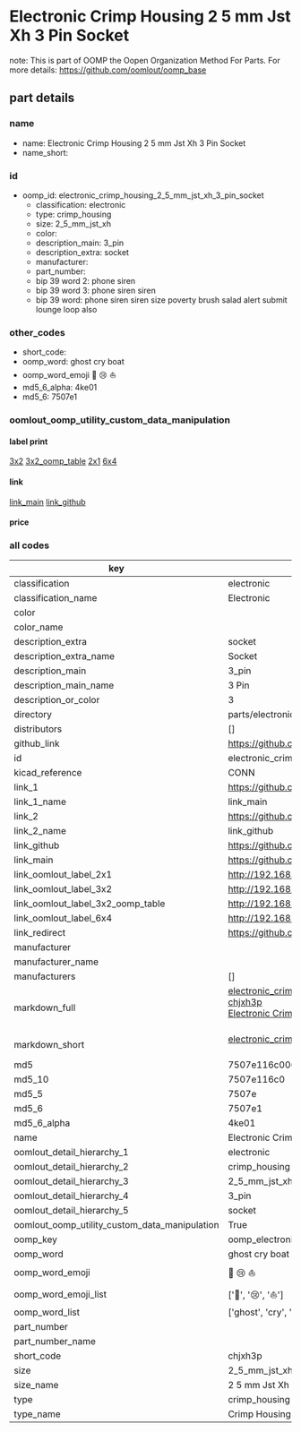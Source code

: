 # Electronic Crimp Housing 2 5 mm Jst Xh 3 Pin Socket  

note: This is part of OOMP the Oopen Organization Method For Parts. For more details: https://github.com/oomlout/oomp_base

##  part details
  







### name
* name: Electronic Crimp Housing 2 5 mm Jst Xh 3 Pin Socket
* name_short: 
### id
* oomp_id: electronic_crimp_housing_2_5_mm_jst_xh_3_pin_socket
  * classification: electronic
  * type: crimp_housing
  * size: 2_5_mm_jst_xh
  * color: 
  * description_main: 3_pin
  * description_extra: socket
  * manufacturer: 
  * part_number: 
  * bip 39 word 2: phone siren
  * bip 39 word 3: phone siren siren
  * bip 39 word: phone siren siren size poverty brush salad alert submit lounge loop also

### other_codes
* short_code: 
* oomp_word: ghost cry boat
* oomp_word_emoji :ghost: :cry: :boat:
* md5_6_alpha: 4ke01
* md5_6: 7507e1






### oomlout_oomp_utility_custom_data_manipulation
#### label print
[3x2](http://192.168.1.245:1112/?label=oomp%204ke01)
[3x2_oomp_table](http://192.168.1.108:1112/?label=oomp%204ke01)
[2x1](http://192.168.1.242:1112/?label=oomp%204ke01)
[6x4](http://192.168.1.55:1112/?label=oomp%204ke01)    

#### link

[link_main](https://github.com/oomlout/oomlout_oomp_version_1_messy/tree/main/parts/electronic_crimp_housing_2_5_mm_jst_xh_3_pin_socket) [link_github](https://github.com/oomlout/oomlout_oomp_version_1_messy/tree/main/parts/electronic_crimp_housing_2_5_mm_jst_xh_3_pin_socket)                             

#### price







### all codes 
| key | value |  
| --- | --- |  
| classification | electronic |  
| classification_name | Electronic |  
| color |  |  
| color_name |  |  
| description_extra | socket |  
| description_extra_name | Socket |  
| description_main | 3_pin |  
| description_main_name | 3 Pin |  
| description_or_color | 3 |  
| directory | parts/electronic_crimp_housing_2_5_mm_jst_xh_3_pin_socket |  
| distributors | [] |  
| github_link | https://github.com/oomlout/oomlout_oomp_part_src/tree/main/parts/electronic_crimp_housing_2_5_mm_jst_xh_3_pin_socket |  
| id | electronic_crimp_housing_2_5_mm_jst_xh_3_pin_socket |  
| kicad_reference | CONN |  
| link_1 | https://github.com/oomlout/oomlout_oomp_version_1_messy/tree/main/parts/electronic_crimp_housing_2_5_mm_jst_xh_3_pin_socket |  
| link_1_name | link_main |  
| link_2 | https://github.com/oomlout/oomlout_oomp_version_1_messy/tree/main/parts/electronic_crimp_housing_2_5_mm_jst_xh_3_pin_socket |  
| link_2_name | link_github |  
| link_github | https://github.com/oomlout/oomlout_oomp_version_1_messy/tree/main/parts/electronic_crimp_housing_2_5_mm_jst_xh_3_pin_socket |  
| link_main | https://github.com/oomlout/oomlout_oomp_version_1_messy/tree/main/parts/electronic_crimp_housing_2_5_mm_jst_xh_3_pin_socket |  
| link_oomlout_label_2x1 | http://192.168.1.242:1112/?label=oomp%204ke01 |  
| link_oomlout_label_3x2 | http://192.168.1.245:1112/?label=oomp%204ke01 |  
| link_oomlout_label_3x2_oomp_table | http://192.168.1.108:1112/?label=oomp%204ke01 |  
| link_oomlout_label_6x4 | http://192.168.1.55:1112/?label=oomp%204ke01 |  
| link_redirect | https://github.com/oomlout/oomlout_oomp_version_1_messy/tree/main/parts/electronic_crimp_housing_2_5_mm_jst_xh_3_pin_socket |  
| manufacturer |  |  
| manufacturer_name |  |  
| manufacturers | [] |  
| markdown_full | [electronic_crimp_housing_2_5_mm_jst_xh_3_pin_socket](none)<br>[chjxh3p](none)<br>[Electronic Crimp Housing 2 5 Mm Jst Xh 3 Pin Socket](none)<br><br> |  
| markdown_short | [electronic_crimp_housing_2_5_mm_jst_xh_3_pin_socket](none)<br><br> |  
| md5 | 7507e116c00637c874d48c9f92f25d1c |  
| md5_10 | 7507e116c0 |  
| md5_5 | 7507e |  
| md5_6 | 7507e1 |  
| md5_6_alpha | 4ke01 |  
| name | Electronic Crimp Housing 2 5 mm Jst Xh 3 Pin Socket |  
| oomlout_detail_hierarchy_1 | electronic |  
| oomlout_detail_hierarchy_2 | crimp_housing |  
| oomlout_detail_hierarchy_3 | 2_5_mm_jst_xh |  
| oomlout_detail_hierarchy_4 | 3_pin |  
| oomlout_detail_hierarchy_5 | socket |  
| oomlout_oomp_utility_custom_data_manipulation | True |  
| oomp_key | oomp_electronic_crimp_housing_2_5_mm_jst_xh_3_pin_socket |  
| oomp_word | ghost cry boat |  
| oomp_word_emoji | :ghost: :cry: :boat: |  
| oomp_word_emoji_list | [':ghost:', ':cry:', ':boat:'] |  
| oomp_word_list | ['ghost', 'cry', 'boat'] |  
| part_number |  |  
| part_number_name |  |  
| short_code | chjxh3p |  
| size | 2_5_mm_jst_xh |  
| size_name | 2 5 mm Jst Xh |  
| type | crimp_housing |  
| type_name | Crimp Housing |  
